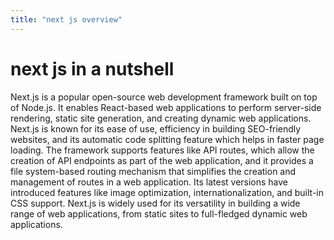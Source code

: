 ```yaml
---
title: "next js overview"
---
```


# next js in a nutshell

Next.js is a popular open-source web development framework built on top of Node.js. It enables React-based web applications to perform server-side rendering, static site generation, and creating dynamic web applications. Next.js is known for its ease of use, efficiency in building SEO-friendly websites, and its automatic code splitting feature which helps in faster page loading. The framework supports features like API routes, which allow the creation of API endpoints as part of the web application, and it provides a file system-based routing mechanism that simplifies the creation and management of routes in a web application. Its latest versions have introduced features like image optimization, internationalization, and built-in CSS support. Next.js is widely used for its versatility in building a wide range of web applications, from static sites to full-fledged dynamic web applications.